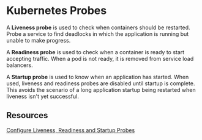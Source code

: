 # Kubernetes Probes

A **Liveness probe** is used to check when containers should be restarted. Probe a service to find deadlocks in which the application is running but unable to make progress.

A **Readiness probe** is used to check when a container is ready to start accepting traffic. When a pod is not ready, it is removed from service load balancers.

A **Startup probe** is used to know when an application has started. When used, liveness and readiness probes are disabled until startup is complete. This avoids the scenario of a long application startup being restarted when liveness isn't yet successful.

## Resources

[Configure Liveness, Readiness and Startup Probes](https://kubernetes.io/docs/tasks/configure-pod-container/configure-liveness-readiness-startup-probes/)
